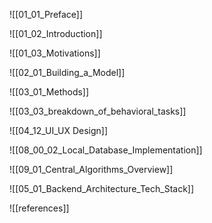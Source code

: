 ![[01_01_Preface]]

![[01_02_Introduction]]

![[01_03_Motivations]]

![[02_01_Building_a_Model]]

![[03_01_Methods]]

![[03_03_breakdown_of_behavioral_tasks]]

![[04_12_UI_UX Design]]

![[08_00_02_Local_Database_Implementation]]

![[09_01_Central_Algorithms_Overview]]

![[05_01_Backend_Architecture_Tech_Stack]]

![[references]]